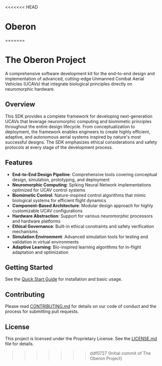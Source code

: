 <<<<<<< HEAD
# Oberon
=======
# The Oberon Project

A comprehensive software development kit for the end-to-end design and implementation of advanced, cutting-edge Unmanned Combat Aerial Vehicles (UCAVs) that integrate biological principles directly on neuromorphic hardware.

## Overview

This SDK provides a complete framework for developing next-generation UCAVs that leverage neuromorphic computing and biomimetic principles throughout the entire design lifecycle. From conceptualization to deployment, the framework enables engineers to create highly efficient, adaptive, and autonomous aerial systems inspired by nature's most successful designs. The SDK emphasizes ethical considerations and safety protocols at every stage of the development process.

## Features

- **End-to-End Design Pipeline**: Comprehensive tools covering conceptual design, simulation, prototyping, and deployment
- **Neuromorphic Computing**: Spiking Neural Network implementations optimized for UCAV control systems
- **Biomimetic Control**: Nature-inspired control algorithms that mimic biological systems for efficient flight dynamics
- **Component-Based Architecture**: Modular design approach for highly customizable UCAV configurations
- **Hardware Abstraction**: Support for various neuromorphic processors and hardware platforms
- **Ethical Governance**: Built-in ethical constraints and safety verification mechanisms
- **Simulation Environment**: Advanced simulation tools for testing and validation in virtual environments
- **Adaptive Learning**: Bio-inspired learning algorithms for in-flight adaptation and optimization

## Getting Started

See the [Quick Start Guide](docs/guides/quickstart.md) for installation and basic usage.

## Contributing

Please read [CONTRIBUTING.md](CONTRIBUTING.md) for details on our code of conduct and the process for submitting pull requests.

## License

This project is licensed under the Proprietary License. See the [LICENSE.md](LICENSE.md) file for details.
>>>>>>> ddf0727 (Initial commit of The Oberon Project)
